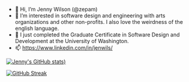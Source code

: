 - 👋 Hi, I’m Jenny Wilson (@zepam)
- 👀 I’m interested in software design and engineering with arts organizations and other non-profits. I also love the weirdness of the english language.
- 🌱 I just completed the Graduate Certificate in Software Design and Development at the University of Washington. 
- 📫 https://www.linkedin.com/in/jenwils/


[![Jenny's GitHub stats](https://github-readme-stats.vercel.app/api?username=zepam&count_private=true&show_icons=true&theme=radical))](https://github.com/zepam/github-readme-stats)

[![GitHub Streak](https://github-readme-streak-stats.herokuapp.com?user=zepam&theme=dark)](https://git.io/streak-stats)


<!---
zepam/zepam is a ✨ special ✨ repository because its `README.md` (this file) appears on your GitHub profile.
You can click the Preview link to take a look at your changes. 💞️
--->
